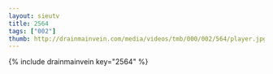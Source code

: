 ```yaml
--- 
layout: sieutv
title: 2564
tags: ["002"]
thumb: http://drainmainvein.com/media/videos/tmb/000/002/564/player.jpg
---
```

{% include drainmainvein key="2564" %} 
